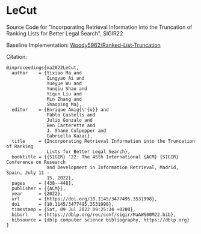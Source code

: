 # LeCut
Source Code for "Incorporating Retrieval Information into the Truncation of Ranking Lists for Better Legal Search", SIGIR22

Baseline Implementation: [Woody5962/Ranked-List-Truncation](https://github.com/Woody5962/Ranked-List-Truncation)

Citation:
```
@inproceedings{ma2022LeCut,
  author    = {Yixiao Ma and
               Qingyao Ai and
               Yueyue Wu and
               Yunqiu Shao and
               Yiqun Liu and
               Min Zhang and
               Shaoping Ma},
  editor    = {Enrique Amig{\'{o}} and
               Pablo Castells and
               Julio Gonzalo and
               Ben Carterette and
               J. Shane Culpepper and
               Gabriella Kazai},
  title     = {Incorporating Retrieval Information into the Truncation of Ranking
               Lists for Better Legal Search},
  booktitle = {{SIGIR} '22: The 45th International {ACM} {SIGIR} Conference on Research
               and Development in Information Retrieval, Madrid, Spain, July 11 -
               15, 2022},
  pages     = {438--448},
  publisher = {{ACM}},
  year      = {2022},
  url       = {https://doi.org/10.1145/3477495.3531998},
  doi       = {10.1145/3477495.3531998},
  timestamp = {Sat, 09 Jul 2022 09:25:34 +0200},
  biburl    = {https://dblp.org/rec/conf/sigir/MaAWS00M22.bib},
  bibsource = {dblp computer science bibliography, https://dblp.org}
}
```
